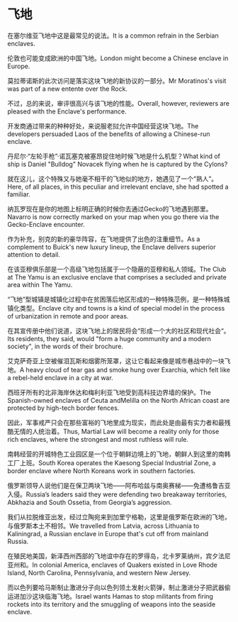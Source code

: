 # 飞地

<p><span class="chinese">在塞尔维亚飞地中这是最常见的说法。</span><span class="english">It is a common refrain in the Serbian enclaves.</span></p>

<p><span class="chinese">伦敦也可能变成欧洲的中国飞地。</span><span class="english">London might become a Chinese enclave in Europe.</span></p>

<p><span class="chinese">莫拉蒂诺斯的此次访问是落实这块飞地的新协议的一部分。</span><span class="english">Mr Moratinos's visit was part of a new entente over the Rock.</span></p>

<p><span class="chinese">不过，总的来说，审评很高兴与该飞地的性能。</span><span class="english">Overall, however, reviewers are pleased with the Enclave's performance.</span></p>

<p><span class="chinese">开发商通过带来的种种好处，来说服老挝允许中国经营这块飞地。</span><span class="english">The developers persuaded Laos of the benefits of allowing a Chinese-run enclave.</span></p>

<p><span class="chinese">丹尼尔·“左轮手枪”·诺瓦塞克被塞昂捉住地时候飞地是什么机型？</span><span class="english">What kind of ship is Daniel "Bulldog" Novacek flying when he is captured by the Cylons?</span></p>

<p><span class="chinese">就在这儿，这个特殊又与她毫不相干的飞地似的地方，她遇见了一个“熟人”。</span><span class="english">Here, of all places, in this peculiar and irrelevant enclave, she had spotted a familiar.</span></p>

<p><span class="chinese">纳瓦罗现在是你的地图上标明正确的时候你去通过Gecko的飞地遇到那里。</span><span class="english">Navarro is now correctly marked on your map when you go there via the Gecko-Enclave encounter.</span></p>

<p><span class="chinese">作为补充，别克的新的豪华阵容，在飞地提供了出色的注重细节。</span><span class="english">As a complement to Buick's new luxury lineup, the Enclave delivers superior attention to detail.</span></p>

<p><span class="chinese">在该亚穆俱乐部是一个高级飞地包括属于一个隐蔽的亚穆和私人领域。</span><span class="english">The Club at The Yamu is an exclusive enclave that comprises a secluded and private area within The Yamu.</span></p>

<p><span class="chinese">“飞地”型城镇是城镇化过程中在贫困落后地区形成的一种特殊范例，是一种特殊城镇化类型。</span><span class="english">Enclave city and towns is a kind of special model in the process of urbanization in remote and poor areas.</span></p>

<p><span class="chinese">在其宣传册中他们说道，这块飞地上的居民将会“形成一个大的社区和现代社会“。</span><span class="english">Its residents, they said, would "form a huge community and a modern society", in the words of their brochure.</span></p>

<p><span class="chinese">艾克萨奇亚上空被催泪瓦斯和烟雾所笼罩，这让它看起来像是城市巷战中的一块飞地。</span><span class="english">A heavy cloud of tear gas and smoke hung over Exarchia, which felt like a rebel-held enclave in a city at war.</span></p>

<p><span class="chinese">西班牙所有的北非海岸休达和梅利利亚飞地受到高科技边界墙的保护。</span><span class="english">The Spanish-owned enclaves of Ceuta andMelilla on the North African coast are protected by high-tech border fences.</span></p>

<p><span class="chinese">因此，军事戒严只会在那些富裕的飞地里成为现实，而此处是由最有实力者和最残酷无情的人统治着。</span><span class="english">Thus, Martial Law will become a reality only for those rich enclaves, where the strongest and most ruthless will rule.</span></p>

<p><span class="chinese">南韩经营的开城特色工业园区是一个位于朝鲜边境上的飞地，朝鲜人到这里的南韩工厂上班。</span><span class="english">South Korea operates the Kaesong Special Industrial Zone, a border enclave where North Koreans work in southern factories.</span></p>

<p><span class="chinese">俄罗斯领导人说他们是在保卫两块飞地——阿布哈兹与南奥赛梯——免遭格鲁吉亚入侵。</span><span class="english">Russia’s leaders said they were defending two breakaway territories, Abkhazia and South Ossetia, from Georgia’s aggression.</span></p>

<p><span class="chinese">我们从拉脱维亚出发，经过立陶宛来到加里宁格勒，这里是俄罗斯在欧洲的飞地，与俄罗斯本土不相邻。</span><span class="english">We travelled from Latvia, across Lithuania to Kaliningrad, a Russian enclave in Europe that's cut off from mainland Russia.</span></p>

<p><span class="chinese">在殖民地美国，新泽西州西部的飞地谊中存在的罗得岛，北卡罗莱纳州，宾夕法尼亚州和。</span><span class="english">In colonial America, enclaves of Quakers existed in Love Rhode Island, North Carolina, Pennsylvania, and western New Jersey.</span></p>

<p><span class="chinese">而以色列要哈马斯制止激进分子向以色列领土发射火箭弹，制止激进分子把武器偷运进加沙这块临海飞地。</span><span class="english">Israel wants Hamas to stop militants from firing rockets into its territory and the smuggling of weapons into the seaside enclave.</span></p>

